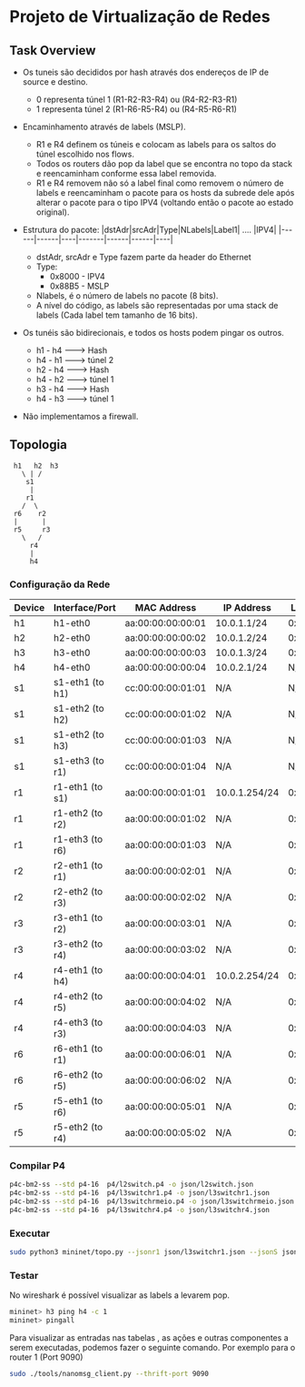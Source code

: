 # Projeto de Virtualização de Redes

## Task Overview 
- Os tuneis são decididos por hash através dos endereços de IP de source e destino.
  - 0 representa túnel 1 (R1-R2-R3-R4)  ou  (R4-R2-R3-R1)
  - 1 representa túnel 2 (R1-R6-R5-R4)  ou  (R4-R5-R6-R1)
- Encaminhamento através de labels (MSLP).
  - R1 e R4 definem os túneis e colocam as labels para os saltos do túnel escolhido nos flows.
  - Todos os routers dão pop da label que se encontra no topo da stack e reencaminham conforme essa label removida.
  - R1 e R4 removem não só a label final como removem o número de labels e reencaminham o pacote para os hosts da subrede dele após alterar o pacote para o tipo IPV4 (voltando então o pacote ao estado original).
- Estrutura do pacote:
  |dstAdr|srcAdr|Type|NLabels|Label1| .... |IPV4|
  |------|------|----|-------|------|------|----|
  - dstAdr, srcAdr e Type fazem parte da header do Ethernet
  - Type:
    - 0x8000 - IPV4
    - 0x88B5 - MSLP
  - Nlabels, é o número de labels no pacote (8 bits).
  - A nível do código, as labels são representadas por uma stack de labels (Cada label tem tamanho de 16 bits).

- Os tunéis são bidirecionais, e todos os hosts podem pingar os outros.
  - h1 - h4 ---> Hash
  - h4 - h1 ---> túnel 2
  - h2 - h4 ---> Hash
  - h4 - h2 ---> túnel 1
  - h3 - h4 ---> Hash
  - h4 - h3 ---> túnel 1
  
- Não implementamos a firewall.

## Topologia
     h1   h2  h3
       \ | /
        s1
         |
        r1
       /  \
     r6    r2
     |      |
     r5     r3
       \   /
         r4
         |
         h4

### Configuração da Rede

| Device   | Interface/Port        | MAC Address          | IP Address       | Labels |
|----------|-----------------------|----------------------|------------------|--------|
| h1       | h1-eth0              | aa:00:00:00:00:01   | 10.0.1.1/24        | 0x0010 |
| h2       | h2-eth0              | aa:00:00:00:00:02   | 10.0.1.2/24        | 0x0020 |
| h3       | h3-eth0              | aa:00:00:00:00:03   | 10.0.1.3/24        | 0x0030 |
| h4       | h4-eth0              | aa:00:00:00:00:04   | 10.0.2.1/24        | N/A    |
| s1       | s1-eth1 (to h1)      | cc:00:00:00:01:01   | N/A                | N/A    |
| s1       | s1-eth2 (to h2)      | cc:00:00:00:01:02   | N/A                | N/A    |
| s1       | s1-eth2 (to h3)      | cc:00:00:00:01:03   | N/A                | N/A    |
| s1       | s1-eth3 (to r1)      | cc:00:00:00:01:04   | N/A                | N/A    |
| r1       | r1-eth1 (to s1)      | aa:00:00:00:01:01   | 10.0.1.254/24      | 0x1010 |
| r1       | r1-eth2 (to r2)      | aa:00:00:00:01:02   | N/A                | 0x1020 |
| r1       | r1-eth3 (to r6)      | aa:00:00:00:01:03   | N/A                | 0x1030 |
| r2       | r2-eth1 (to r1)      | aa:00:00:00:02:01   | N/A                | 0x2010 |
| r2       | r2-eth2 (to r3)      | aa:00:00:00:02:02   | N/A                | 0x2020 |
| r3       | r3-eth1 (to r2)      | aa:00:00:00:03:01   | N/A                | 0x3010 |
| r3       | r3-eth2 (to r4)      | aa:00:00:00:03:02   | N/A                | 0x3020 |
| r4       | r4-eth1 (to h4)      | aa:00:00:00:04:01   | 10.0.2.254/24      | 0x4010 |
| r4       | r4-eth2 (to r5)      | aa:00:00:00:04:02   | N/A                | 0x4020 |
| r4       | r4-eth3 (to r3)      | aa:00:00:00:04:03   | N/A                | 0x4030 |
| r6       | r6-eth1 (to r1)      | aa:00:00:00:06:01   | N/A                | 0x6010 |
| r6       | r6-eth2 (to r5)      | aa:00:00:00:06:02   | N/A                | 0x6020 |
| r5       | r5-eth1 (to r6)      | aa:00:00:00:05:01   | N/A                | 0x5010 |
| r5       | r5-eth2 (to r4)      | aa:00:00:00:05:02   | N/A                | 0x5020 |

### Compilar P4 
```bash
p4c-bm2-ss --std p4-16  p4/l2switch.p4 -o json/l2switch.json
p4c-bm2-ss --std p4-16  p4/l3switchr1.p4 -o json/l3switchr1.json
p4c-bm2-ss --std p4-16  p4/l3switchrmeio.p4 -o json/l3switchrmeio.json
p4c-bm2-ss --std p4-16  p4/l3switchr4.p4 -o json/l3switchr4.json
```

### Executar
```bash
sudo python3 mininet/topo.py --jsonr1 json/l3switchr1.json --jsonS json/l2switch.json --jsonr4 json/l3switchr4.json --jsonrmeio json/l3switchrmeio.json
```

### Testar
No wireshark é possível visualizar as labels a levarem pop.
```bash
mininet> h3 ping h4 -c 1
mininet> pingall
```

Para visualizar as entradas nas tabelas , as ações e outras componentes a serem executadas, podemos fazer o seguinte comando.
Por exemplo para o router 1  (Port 9090)
```bash
sudo ./tools/nanomsg_client.py --thrift-port 9090
```
